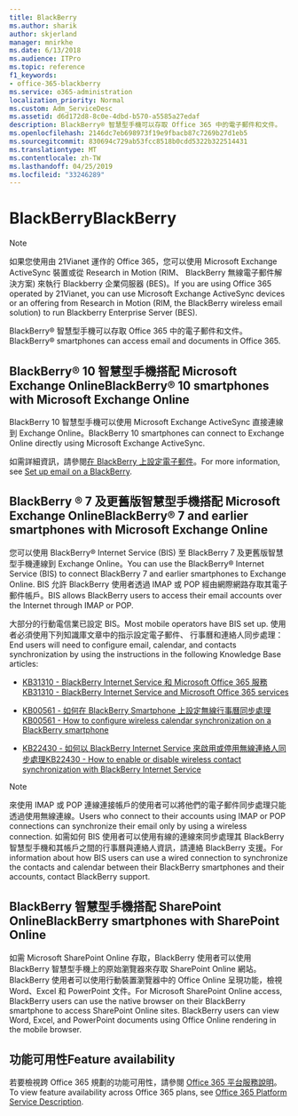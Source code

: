 ```yaml
---
title: BlackBerry
ms.author: sharik
author: skjerland
manager: mnirkhe
ms.date: 6/13/2018
ms.audience: ITPro
ms.topic: reference
f1_keywords:
- office-365-blackberry
ms.service: o365-administration
localization_priority: Normal
ms.custom: Adm_ServiceDesc
ms.assetid: d6d172d8-8c0e-4dbd-b570-a5585a27edaf
description: BlackBerry® 智慧型手機可以存取 Office 365 中的電子郵件和文件。
ms.openlocfilehash: 2146dc7eb698973f19e9fbacb87c7269b27d1eb5
ms.sourcegitcommit: 830694c729ab53fcc8518b0cdd5322b322514431
ms.translationtype: MT
ms.contentlocale: zh-TW
ms.lasthandoff: 04/25/2019
ms.locfileid: "33246289"
---
```

# <a name="blackberry"></a><span data-ttu-id="c54e5-103">BlackBerry</span><span class="sxs-lookup"><span data-stu-id="c54e5-103">BlackBerry</span></span>

> [!NOTE]
> <span data-ttu-id="c54e5-104">如果您使用由 21Vianet 運作的 Office 365，您可以使用 Microsoft Exchange ActiveSync 裝置或從 Research in Motion (RIM、 BlackBerry 無線電子郵件解決方案) 來執行 Blackberry 企業伺服器 (BES)。</span><span class="sxs-lookup"><span data-stu-id="c54e5-104">If you are using Office 365 operated by 21Vianet, you can use Microsoft Exchange ActiveSync devices or an offering from Research in Motion (RIM, the BlackBerry wireless email solution) to run Blackberry Enterprise Server (BES).</span></span> 
  
<span data-ttu-id="c54e5-105">BlackBerry® 智慧型手機可以存取 Office 365 中的電子郵件和文件。</span><span class="sxs-lookup"><span data-stu-id="c54e5-105">BlackBerry® smartphones can access email and documents in Office 365.</span></span>
  
## <a name="blackberry-10-smartphones-with-microsoft-exchange-online"></a><span data-ttu-id="c54e5-106">BlackBerry® 10 智慧型手機搭配 Microsoft Exchange Online</span><span class="sxs-lookup"><span data-stu-id="c54e5-106">BlackBerry® 10 smartphones with Microsoft Exchange Online</span></span>

<span data-ttu-id="c54e5-107">BlackBerry 10 智慧型手機可以使用 Microsoft Exchange ActiveSync 直接連線到 Exchange Online。</span><span class="sxs-lookup"><span data-stu-id="c54e5-107">BlackBerry 10 smartphones can connect to Exchange Online directly using Microsoft Exchange ActiveSync.</span></span>
  
<span data-ttu-id="c54e5-108">如需詳細資訊，請參閱[在 BlackBerry 上設定電子郵件](https://go.microsoft.com/fwlink/?linkid=863394)。</span><span class="sxs-lookup"><span data-stu-id="c54e5-108">For more information, see [Set up email on a BlackBerry](https://go.microsoft.com/fwlink/?linkid=863394).</span></span>
  
## <a name="blackberry-7-and-earlier-smartphones-with-microsoft-exchange-online"></a><span data-ttu-id="c54e5-109">BlackBerry ® 7 及更舊版智慧型手機搭配 Microsoft Exchange Online</span><span class="sxs-lookup"><span data-stu-id="c54e5-109">BlackBerry® 7 and earlier smartphones with Microsoft Exchange Online</span></span>

<span data-ttu-id="c54e5-110">您可以使用 BlackBerry® Internet Service (BIS) 至 BlackBerry 7 及更舊版智慧型手機連線到 Exchange Online。</span><span class="sxs-lookup"><span data-stu-id="c54e5-110">You can use the BlackBerry® Internet Service (BIS) to connect BlackBerry 7 and earlier smartphones to Exchange Online.</span></span> <span data-ttu-id="c54e5-111">BIS 允許 BlackBerry 使用者透過 IMAP 或 POP 經由網際網路存取其電子郵件帳戶。</span><span class="sxs-lookup"><span data-stu-id="c54e5-111">BIS allows BlackBerry users to access their email accounts over the Internet through IMAP or POP.</span></span>
  
<span data-ttu-id="c54e5-112">大部分的行動電信業已設定 BIS。</span><span class="sxs-lookup"><span data-stu-id="c54e5-112">Most mobile operators have BIS set up.</span></span> <span data-ttu-id="c54e5-113">使用者必須使用下列知識庫文章中的指示設定電子郵件、 行事曆和連絡人同步處理：</span><span class="sxs-lookup"><span data-stu-id="c54e5-113">End users will need to configure email, calendar, and contacts synchronization by using the instructions in the following Knowledge Base articles:</span></span>
  
- [<span data-ttu-id="c54e5-114">KB31310 - BlackBerry Internet Service 和 Microsoft Office 365 服務</span><span class="sxs-lookup"><span data-stu-id="c54e5-114">KB31310 - BlackBerry Internet Service and Microsoft Office 365 services</span></span>](http://go.microsoft.com/fwlink/?LinkID=826158&amp;clcid=0x409)
    
- [<span data-ttu-id="c54e5-115">KB00561 - 如何在 BlackBerry Smartphone 上設定無線行事曆同步處理</span><span class="sxs-lookup"><span data-stu-id="c54e5-115">KB00561 - How to configure wireless calendar synchronization on a BlackBerry smartphone</span></span>](http://go.microsoft.com/fwlink/?LinkID=826160&amp;clcid=0x409)
    
- [<span data-ttu-id="c54e5-116">KB22430 - 如何以 BlackBerry Internet Service 來啟用或停用無線連絡人同步處理</span><span class="sxs-lookup"><span data-stu-id="c54e5-116">KB22430 - How to enable or disable wireless contact synchronization with BlackBerry Internet Service</span></span>](http://go.microsoft.com/fwlink/?LinkID=826161&amp;clcid=0x409)
    
> [!NOTE]
> <span data-ttu-id="c54e5-117">來使用 IMAP 或 POP 連線連接帳戶的使用者可以將他們的電子郵件同步處理只能透過使用無線連線。</span><span class="sxs-lookup"><span data-stu-id="c54e5-117">Users who connect to their accounts using IMAP or POP connections can synchronize their email only by using a wireless connection.</span></span> <span data-ttu-id="c54e5-118">如需如何 BIS 使用者可以使用有線的連線來同步處理其 BlackBerry 智慧型手機和其帳戶之間的行事曆與連絡人資訊，請連絡 BlackBerry 支援。</span><span class="sxs-lookup"><span data-stu-id="c54e5-118">For information about how BIS users can use a wired connection to synchronize the contacts and calendar between their BlackBerry smartphones and their accounts, contact BlackBerry support.</span></span> 
  
## <a name="blackberry-smartphones-with-sharepoint-online"></a><span data-ttu-id="c54e5-119">BlackBerry 智慧型手機搭配 SharePoint Online</span><span class="sxs-lookup"><span data-stu-id="c54e5-119">BlackBerry smartphones with SharePoint Online</span></span>

<span data-ttu-id="c54e5-p104">如需 Microsoft SharePoint Online 存取，BlackBerry 使用者可以使用 BlackBerry 智慧型手機上的原始瀏覽器來存取 SharePoint Online 網站。BlackBerry 使用者可以使用行動裝置瀏覽器中的 Office Online 呈現功能，檢視 Word、Excel 和 PowerPoint 文件。</span><span class="sxs-lookup"><span data-stu-id="c54e5-p104">For Microsoft SharePoint Online access, BlackBerry users can use the native browser on their BlackBerry smartphone to access SharePoint Online sites. BlackBerry users can view Word, Excel, and PowerPoint documents using Office Online rendering in the mobile browser.</span></span>
  
## <a name="feature-availability"></a><span data-ttu-id="c54e5-122">功能可用性</span><span class="sxs-lookup"><span data-stu-id="c54e5-122">Feature availability</span></span>

<span data-ttu-id="c54e5-123">若要檢視跨 Office 365 規劃的功能可用性，請參閱 [Office 365 平台服務說明](https://technet.microsoft.com/en-us/library/office-365-platform-service-description.aspx)。</span><span class="sxs-lookup"><span data-stu-id="c54e5-123">To view feature availability across Office 365 plans, see [Office 365 Platform Service Description](https://technet.microsoft.com/en-us/library/office-365-platform-service-description.aspx).</span></span>
  

